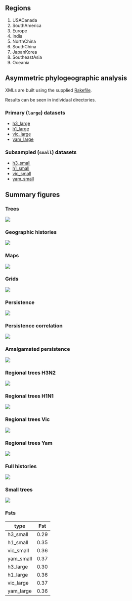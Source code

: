 ## Regions

1. USACanada
2. SouthAmerica
3. Europe
4. India
5. NorthChina
6. SouthChina
7. JapanKorea
8. SoutheastAsia
9. Oceania

## Asymmetric phylogeographic analysis

XMLs are built using the supplied [Rakefile](Rakefile).

Results can be seen in individual directories.

### Primary (`large`) datasets

* [h3_large](h3_large_geo/)
* [h1_large](h1_large_geo/)
* [vic_large](vic_large_geo/)
* [yam_large](yam_large_geo/)

### Subsampled (`small`) datasets

* [h3_small](h3_small_geo/)
* [h1_small](h1_small_geo/)
* [vic_small](vic_small_geo/)
* [yam_small](yam_small_geo/)

## Summary figures

### Trees

![](figures/trees.png)

### Geographic histories

![](figures/histories.png)

### Maps

![](figures/maps.png)

### Grids

![](figures/grids.png)

### Persistence

![](figures/persistence.png)

### Persistence correlation

![](figures/persistence_correlation.png)

### Amalgamated persistence

![](figures/persistence_amalgamation.png)

### Regional trees H3N2

![](figures/h3_regional_trees.png)

### Regional trees H1N1

![](figures/h1_regional_trees.png)

### Regional trees Vic

![](figures/vic_regional_trees.png)

### Regional trees Yam

![](figures/yam_regional_trees.png)

### Full histories

![](figures/full_histories.png)

### Small trees

![](figures/trees_small.png)

### Fsts

type | Fst 
---- | --- 
h3_small | 0.29
h1_small | 0.35
vic_small | 0.36
yam_small | 0.37
h3_large | 0.30
h1_large | 0.36
vic_large | 0.37
yam_large | 0.36
